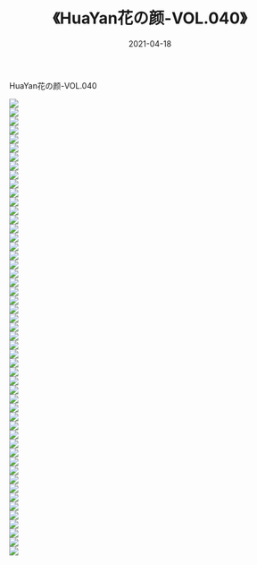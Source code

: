 ﻿---
layout: post
title:  《HuaYan花の颜-VOL.040》
date:   2021-04-18
img: http://img.660000.xyz/Sharelink/网络美图/2021/HuaYan花の颜-VOL.040/000.jpg
categories: [美女, 清纯, 唯美]
---

HuaYan花の颜-VOL.040

  ![](http://img.660000.xyz/Sharelink/网络美图/2021/HuaYan花の颜-VOL.040/001.jpg) <br> ![](http://img.660000.xyz/Sharelink/网络美图/2021/HuaYan花の颜-VOL.040/002.jpg) <br> ![](http://img.660000.xyz/Sharelink/网络美图/2021/HuaYan花の颜-VOL.040/003.jpg) <br> ![](http://img.660000.xyz/Sharelink/网络美图/2021/HuaYan花の颜-VOL.040/004.jpg) <br> ![](http://img.660000.xyz/Sharelink/网络美图/2021/HuaYan花の颜-VOL.040/005.jpg) <br> ![](http://img.660000.xyz/Sharelink/网络美图/2021/HuaYan花の颜-VOL.040/006.jpg) <br> ![](http://img.660000.xyz/Sharelink/网络美图/2021/HuaYan花の颜-VOL.040/007.jpg) <br> ![](http://img.660000.xyz/Sharelink/网络美图/2021/HuaYan花の颜-VOL.040/008.jpg) <br> ![](http://img.660000.xyz/Sharelink/网络美图/2021/HuaYan花の颜-VOL.040/009.jpg) <br> ![](http://img.660000.xyz/Sharelink/网络美图/2021/HuaYan花の颜-VOL.040/010.jpg) <br> ![](http://img.660000.xyz/Sharelink/网络美图/2021/HuaYan花の颜-VOL.040/011.jpg) <br> ![](http://img.660000.xyz/Sharelink/网络美图/2021/HuaYan花の颜-VOL.040/012.jpg) <br> ![](http://img.660000.xyz/Sharelink/网络美图/2021/HuaYan花の颜-VOL.040/013.jpg) <br> ![](http://img.660000.xyz/Sharelink/网络美图/2021/HuaYan花の颜-VOL.040/014.jpg) <br> ![](http://img.660000.xyz/Sharelink/网络美图/2021/HuaYan花の颜-VOL.040/015.jpg) <br> ![](http://img.660000.xyz/Sharelink/网络美图/2021/HuaYan花の颜-VOL.040/016.jpg) <br> ![](http://img.660000.xyz/Sharelink/网络美图/2021/HuaYan花の颜-VOL.040/017.jpg) <br> ![](http://img.660000.xyz/Sharelink/网络美图/2021/HuaYan花の颜-VOL.040/018.jpg) <br> ![](http://img.660000.xyz/Sharelink/网络美图/2021/HuaYan花の颜-VOL.040/019.jpg) <br> ![](http://img.660000.xyz/Sharelink/网络美图/2021/HuaYan花の颜-VOL.040/020.jpg) <br> ![](http://img.660000.xyz/Sharelink/网络美图/2021/HuaYan花の颜-VOL.040/021.jpg) <br> ![](http://img.660000.xyz/Sharelink/网络美图/2021/HuaYan花の颜-VOL.040/022.jpg) <br> ![](http://img.660000.xyz/Sharelink/网络美图/2021/HuaYan花の颜-VOL.040/023.jpg) <br> ![](http://img.660000.xyz/Sharelink/网络美图/2021/HuaYan花の颜-VOL.040/024.jpg) <br> ![](http://img.660000.xyz/Sharelink/网络美图/2021/HuaYan花の颜-VOL.040/025.jpg) <br> ![](http://img.660000.xyz/Sharelink/网络美图/2021/HuaYan花の颜-VOL.040/026.jpg) <br> ![](http://img.660000.xyz/Sharelink/网络美图/2021/HuaYan花の颜-VOL.040/027.jpg) <br> ![](http://img.660000.xyz/Sharelink/网络美图/2021/HuaYan花の颜-VOL.040/028.jpg) <br> ![](http://img.660000.xyz/Sharelink/网络美图/2021/HuaYan花の颜-VOL.040/029.jpg) <br> ![](http://img.660000.xyz/Sharelink/网络美图/2021/HuaYan花の颜-VOL.040/030.jpg) <br> ![](http://img.660000.xyz/Sharelink/网络美图/2021/HuaYan花の颜-VOL.040/031.jpg) <br> ![](http://img.660000.xyz/Sharelink/网络美图/2021/HuaYan花の颜-VOL.040/032.jpg) <br> ![](http://img.660000.xyz/Sharelink/网络美图/2021/HuaYan花の颜-VOL.040/033.jpg) <br> ![](http://img.660000.xyz/Sharelink/网络美图/2021/HuaYan花の颜-VOL.040/034.jpg) <br> ![](http://img.660000.xyz/Sharelink/网络美图/2021/HuaYan花の颜-VOL.040/035.jpg) <br> ![](http://img.660000.xyz/Sharelink/网络美图/2021/HuaYan花の颜-VOL.040/036.jpg) <br> ![](http://img.660000.xyz/Sharelink/网络美图/2021/HuaYan花の颜-VOL.040/037.jpg) <br> ![](http://img.660000.xyz/Sharelink/网络美图/2021/HuaYan花の颜-VOL.040/038.jpg) <br> ![](http://img.660000.xyz/Sharelink/网络美图/2021/HuaYan花の颜-VOL.040/039.jpg) <br> ![](http://img.660000.xyz/Sharelink/网络美图/2021/HuaYan花の颜-VOL.040/040.jpg) <br> ![](http://img.660000.xyz/Sharelink/网络美图/2021/HuaYan花の颜-VOL.040/041.jpg) <br> ![](http://img.660000.xyz/Sharelink/网络美图/2021/HuaYan花の颜-VOL.040/042.jpg) <br> ![](http://img.660000.xyz/Sharelink/网络美图/2021/HuaYan花の颜-VOL.040/043.jpg) <br> ![](http://img.660000.xyz/Sharelink/网络美图/2021/HuaYan花の颜-VOL.040/044.jpg) <br> ![](http://img.660000.xyz/Sharelink/网络美图/2021/HuaYan花の颜-VOL.040/045.jpg) <br> ![](http://img.660000.xyz/Sharelink/网络美图/2021/HuaYan花の颜-VOL.040/046.jpg) <br> ![](http://img.660000.xyz/Sharelink/网络美图/2021/HuaYan花の颜-VOL.040/047.jpg) <br> ![](http://img.660000.xyz/Sharelink/网络美图/2021/HuaYan花の颜-VOL.040/048.jpg) <br> ![](http://img.660000.xyz/Sharelink/网络美图/2021/HuaYan花の颜-VOL.040/049.jpg) <br> ![](http://img.660000.xyz/Sharelink/网络美图/2021/HuaYan花の颜-VOL.040/050.jpg) <br> ![](http://img.660000.xyz/Sharelink/网络美图/2021/HuaYan花の颜-VOL.040/051.jpg) <br>